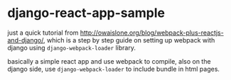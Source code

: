 # django-react-app-sample

just a quick tutorial from http://owaislone.org/blog/webpack-plus-reactjs-and-django/, which is a step by step guide on setting up webpack with django using `django-webpack-loader` library.

basically a simple react app and use webpack to compile, also on the django side, use `django-webpack-loader` to include bundle in html pages.
